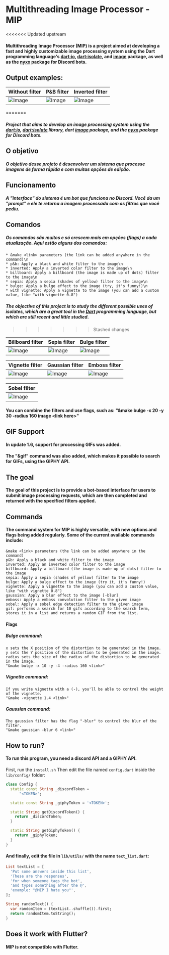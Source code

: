 # Multithreading Image Processor - MIP

<<<<<<< Updated upstream
#### Multithreading Image Processor (MIP) is a project aimed at developing a fast and highly customizable image processing system using the Dart programming language's [dart:io](https://api.dart.dev/stable/2.19.6/dart-io/dart-io-library.html), [dart:isolate](https://api.dart.dev/stable/2.19.6/dart-isolate/dart-isolate-library.html), and [image](https://pub.dev/packages/image) package, as well as the [nyxx](https://pub.dev/packages/nyxx) package for Discord bots.

## Output examples:

| Without filter | P&B filter | Inverted filter |
|---|---|---|
| ![Image](output_examples/sem_filtro.jpeg) | ![Image](output_examples/p_b.png) | ![Image](output_examples/inverted.png) |
=======
##### Project that aims to develop an image processing system using the [dart:io](https://api.dart.dev/stable/2.19.6/dart-io/dart-io-library.html), [dart:isolate](https://api.dart.dev/stable/2.19.6/dart-isolate/dart-isolate-library.html) library, dart [image](https://pub.dev/packages/image) package, and the [nyxx](https://pub.dev/packages/nyxx) package for Discord bots.

## O objetivo
##### O objetivo desse projeto é desenvolver um sistema que processe imagens de forma rápida e com muitas opções de edição.

## Funcionamento
##### A "interface" do sistema é um bot que funciona no Discord. Você da um "prompt" e ele te retorna a imagem processada com os filtros que você pediu.

## Comandos
##### Os comandos são muitos e só crescem mais em opções (flags) a cada atualização. Aqui estão alguns dos comandos:
    * &make <link> parameters (the link can be added anywhere in the command)\n
    * p&b: Apply a black and white filter to the image\n
    * inverted: Apply a inverted color filter to the image\n
    * billboard: Apply a billboard (the image is made up of dots) filter to the image\n
    * sepia: Apply a sepia (shades of yellow) filter to the image\n
    * bulge: Apply a bulge effect to the image (try, it's funny!)\n
    * with vignette: Apply a vignette to the image (you can add a custom value, like "with vignette 0.8")
##### The objective of this project is to study the different possible uses of isolates, which are a great tool in the [Dart](https://dart.dev/) programming language, but which are still recent and little studied.
>>>>>>> Stashed changes

| Billboard filter | Sepia filter | Bulge filter |
|---|---|---|
| ![Image](output_examples/billboard.png) | ![Image](output_examples/sepia.png) | ![Image](output_examples/bulge.png) |

| Vignette filter | Gaussian filter | Emboss filter |
|---|---|---|
| ![Image](output_examples/vignette.png) | ![Image](output_examples/gaussian.png) | ![Image](output_examples/emboss.png) |

| Sobel filter |
|---|
| ![Image](output_examples/sobel.png) |

#### You can combine the filters and use flags, such as: "&make bulge -x 20 -y 30 -radius 160 image \<link here\>"

## GIF Support
#### In update 1.6, support for processing GIFs was added.
#### The "&gif" command was also added, which makes it possible to search for GIFs, using the GIPHY API.

## The goal
#### The goal of this project is to provide a bot-based interface for users to submit image processing requests, which are then completed and returned with the specified filters applied.

## Commands
#### The command system for MIP is highly versatile, with new options and flags being added regularly. Some of the current available commands include:
    &make <link> parameters (the link can be added anywhere in the command)
    p&b: Apply a black and white filter to the image
    inverted: Apply an inverted color filter to the image
    billboard: Apply a billboard (the image is made up of dots) filter to the image
    sepia: Apply a sepia (shades of yellow) filter to the image
    bulge: Apply a bulge effect to the image (try it, it's funny!)
    vignette: Apply a vignette to the image (you can add a custom value, like "with vignette 0.8")
    gaussian: Apply a blur effect to the image [-blur]
    emboss: Apply a emboss convolution filter to the given image
    sobel: Apply a sobel edge detection filter to the given image
    gif: performs a search for 10 gifs according to the search term, stores it in a list and returns a random GIF from the list.

#### Flags
##### Bulge command:
    x sets the X position of the distortion to be generated in the image.
    y sets the Y position of the distortion to be generated in the image.
    radius sets the size of the radius of the distortion to be generated in the image.
    "&make bulge -x 10 -y -4 -radius 160 <link>"

##### Vignette command:
    If you write vignette with a (-), you'll be able to control the weight of the vignette.
    "&make -vignette 1.4 <link>"

##### Gaussian command:
    The gaussian filter has the flag "-blur" to control the blur of the filter.
    "&make gaussian -blur 6 <link>"
    
## How to run?
#### To run this program, you need a discord API and a GIPHY API.
First, run the `install.sh`
Then edit the file named `config.dart` inside the `lib/config/` folder:
```dart
class Config {
  static const String _discordToken =
      "<TOKEN>";

  static const String _giphyToken = '<TOKEN>';

  static String getDiscordToken() {
    return _discordToken;
  }

  static String getGiphyToken() {
    return _giphyToken;
  }
}
```

#### And finally, edit the file in `lib/utils/` with the name `text_list.dart`: 
```dart
List textList = [
  'Put some answers inside this list',
  'These are the responses',
  'for when someone tags the bot',
  'and types something after the @',
  'example: "@MIP I hate you"',
];

String randomText() {
  var randomItem = (textList..shuffle()).first;
  return randomItem.toString();
}
```

## Does it work with Flutter?
#### MIP is not compatible with Flutter.
